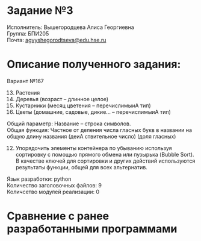 # Задание №3 #
Исполнитель: Вышегородцева Алиса Георгиевна  
Группа: БПИ205  
Почта: agvyshegorodtseva@edu.hse.ru  
# Описание полученного задания: #  
Вариант №167  
  
13. Растения  
1. Деревья (возраст – длинное целое)  
2. Кустарники (месяц цветения – перечислимыиA тип)  
3. Цветы (домашние, садовые, дикие... – перечислимыиA тип)  

Общий параметр: Название – строка символов.  
Общая функция: Частное от деления числа гласных букв в названии на общую длину названия (деиA ствительное число) (доля гласных)  

12. Упорядочить элементы контейнера по убыванию используя сортировку с помощью прямого обмена или пузырька (Bubble Sort). В качестве ключей для сортировки и других действий используются результаты функции, общей для всех альтернатив. 
 
Язык разработки: python   
Количество заголовочных файлов: 9  
Количсетво модулей реализации: 0  

# Сравнение с ранее разработанными программами #
